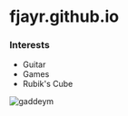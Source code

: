 # fjayr.github.io

### Interests

- Guitar
- Games
- Rubik's Cube

![gaddeym](https://i.pinimg.com/originals/63/b7/36/63b7369e51bdb30db1741ef1aefc19c6.png)
